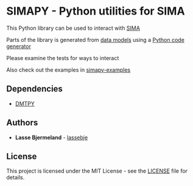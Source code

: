SIMAPY - Python utilities for SIMA
=================================================================

This Python library can be used to interact with [SIMA](https://sima.sintef.no)

Parts of the library is generated from [data models](https://github.com/SINTEF/sima-dmt-models) using a [Python code generator](https://github.com/SINTEF/dmt-gen-py)

Please examine the tests for ways to interact

Also check out the examples in [simapy-examples](https://github.com/SINTEF/simapy-examples)

## Dependencies

* [DMTPY](https://github.com/SINTEF/dmtpy)

## Authors

* **Lasse Bjermeland** - [lassebje](https://github.com/lassebje)

## License

This project is licensed under the MIT License - see the [LICENSE](LICENSE) file for details.
